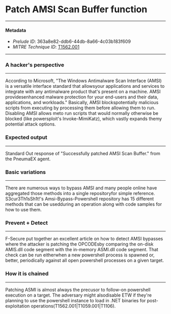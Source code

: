 
# Patch AMSI Scan Buffer function

---

#### Metadata

- *Prelude ID*: 363a8e82-ddb6-44db-8a66-4c03b183f609
- *MITRE Technique ID*: [T1562.001](https://attack.mitre.org/techniques/T1562/001)

---

### A hacker's perspective

---

According to Microsoft, "The Windows Antimalware Scan Interface (AMSI) is a versatile interface standard that allowsyour applications and services to integrate with any antimalware product that's present on a machine. AMSI providesenhanced malware protection for your end-users and their data, applications, and workloads." Basically, AMSI blockspotentially malicious scripts from executing by processing them before allowing them to run. Disabling AMSI allows meto run scripts that would normally otherwise be blocked (like powersploit's Invoke-MimiKatz), which vastly expands themy potential attack options.

### Expected output

---

Standard Out response of "Successfully patched AMSI Scan Buffer." from the PneumaEX agent.

### Basic variations

---

There are numerous ways to bypass AMSI and many people online have aggregated those methods into a single repositoryfor simple reference. S3cur3Th1sSh1t!'s Amsi-Bypass-Powershell repository has 15 different methods that can be usedduring an operation along with code samples for how to use them.

### Prevent + Detect

---

F-Secure put together an excellent article on how to detect AMSI bypasses where the attacker is patching the OPCODEsby comparing the on-disk AMIS.dll code segment with the in-memory ASMI.dll code segment. That check can be run eitherwhen a new powershell process is spawned or, better, periodically against all open powershell processes on a given target.

### How it is chained

---

Patching ASMI is almost always the precusor to follow-on powershell execution on a target. The adversary might alsodisable ETW if they're planning to use the powershell instance to load in .NET binaries for post-exploitation operations(T1562.001|T1059.001|T1106).
